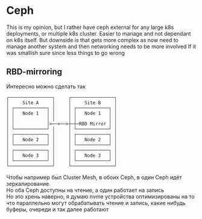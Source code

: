 # Ceph
This is my opinion, but I rather have ceph external for any large k8s deployments, or multiple k8s cluster. Easier to manage and not dependant on k8s itself. But downside is that gets more complex as now need to manage another system and then networking needs to be more involved
If it was smallish sure since less things to go wrong
## RBD-mirroring
Интересно можно сделать так
```
┌────────────────┐     ┌────────────────┐
│     Site A     │     │     Site B     │
│ ┌────────────┐ │     │ ┌────────────┐ │
│ │   Node 1   │ │     │ │   Node 1   │ │
│ │            │ │     │ │            │ │
│ │            │>──>──>┼─┼─RBD Mirror │ │
│ └────────────┘ │     │ └────────────┘ │
│ ┌────────────┐ │     │ ┌────────────┐ │
│ │   Node 2   │ │     │ │   Node 2   │ │
│ └────────────┘ │     │ └────────────┘ │
│ ┌────────────┐ │     │ ┌────────────┐ │
│ │   Node 3   │ │     │ │   Node 3   │ │
│ └────────────┘ │     │ └────────────┘ │
└────────────────┘     └────────────────┘
```
Чтобы например был Cluster Mesh, в обоих Ceph, в один Ceph идёт зеркалирование. <br>
Но оба Ceph доступны на чтение, а один работает на запись <br>
Но это хрень наверно, я думаю nvme устройства оптимизированы на то что параллельно могут обрабатывать чтение и запись, какие нибудь буферы, очереди и так далее работают
